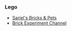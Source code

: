### Lego

* [Sariel's Bricks & Pets](https://www.youtube.com/channel/UCUH5uajsvjan8wE6GWOrRJg)
* [Brick Experiment Channel](https://www.youtube.com/channel/UClsFdM0HzTdF1JYoraQ0aUw)
